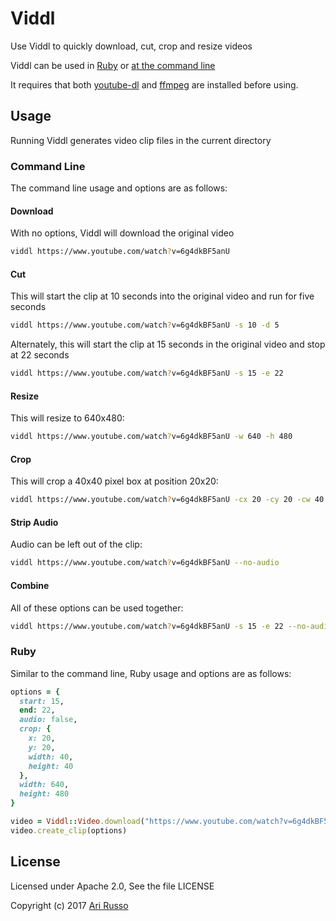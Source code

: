 # Viddl

Use Viddl to quickly download, cut, crop and resize videos

Viddl can be used in [Ruby](#ruby) or [at the command line](#command-line)

It requires that both [youtube-dl](https://github.com/rg3/youtube-dl) and [ffmpeg](https://ffmpeg.org) are installed before using.

## Usage

Running Viddl generates video clip files in the current directory

### Command Line

The command line usage and options are as follows:

#### Download

With no options, Viddl will download the original video

```sh
viddl https://www.youtube.com/watch?v=6g4dkBF5anU
```

#### Cut

This will start the clip at 10 seconds into the original video and run for five seconds

```sh
viddl https://www.youtube.com/watch?v=6g4dkBF5anU -s 10 -d 5
```

Alternately, this will start the clip at 15 seconds in the original video and stop at 22 seconds

```sh
viddl https://www.youtube.com/watch?v=6g4dkBF5anU -s 15 -e 22
```

#### Resize

This will resize to 640x480:

```sh
viddl https://www.youtube.com/watch?v=6g4dkBF5anU -w 640 -h 480
```

#### Crop

This will crop a 40x40 pixel box at position 20x20:

```sh
viddl https://www.youtube.com/watch?v=6g4dkBF5anU -cx 20 -cy 20 -cw 40 -ch 40
```

#### Strip Audio

Audio can be left out of the clip:

```sh
viddl https://www.youtube.com/watch?v=6g4dkBF5anU --no-audio
```

#### Combine

All of these options can be used together:

```sh
viddl https://www.youtube.com/watch?v=6g4dkBF5anU -s 15 -e 22 --no-audio -cx 20 -cy 20 -cw 40 -ch 40 -w 640 -h 480
```

### Ruby

Similar to the command line, Ruby usage and options are as follows:

```ruby
options = {
  start: 15,
  end: 22,
  audio: false,
  crop: {
    x: 20,
    y: 20,
    width: 40,
    height: 40
  },
  width: 640,
  height: 480
}

video = Viddl::Video.download("https://www.youtube.com/watch?v=6g4dkBF5anU"
video.create_clip(options)
```

## License

Licensed under Apache 2.0, See the file LICENSE

Copyright (c) 2017 [Ari Russo](http://arirusso.com)
